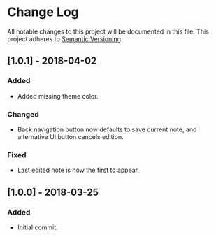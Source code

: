 # Change Log
All notable changes to this project will be documented in this file.
This project adheres to [Semantic Versioning](http://semver.org/).

## [1.0.1] - 2018-04-02
### Added
- Added missing theme color.

### Changed
- Back navigation button now defaults to save current note, and alternative UI button cancels edition.

### Fixed
- Last edited note is now the first to appear.

## [1.0.0] - 2018-03-25
### Added
- Initial commit.

